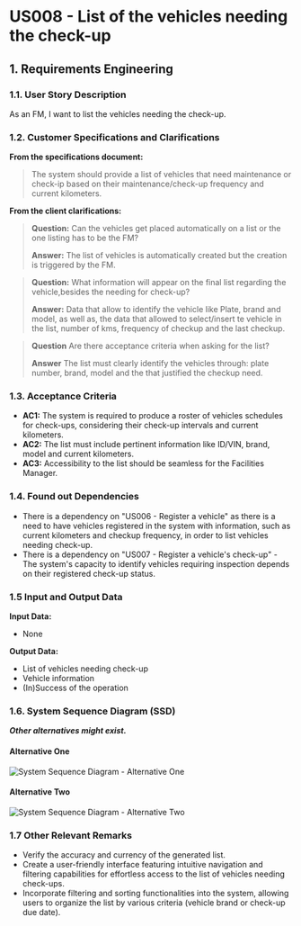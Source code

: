 # US008 - List of the vehicles needing the check-up


## 1. Requirements Engineering

### 1.1. User Story Description

As an FM, I want to list the vehicles needing the check-up.

### 1.2. Customer Specifications and Clarifications 

**From the specifications document:**

>	The system should provide a list of vehicles that need maintenance or check-ip based on their maintenance/check-up frequency and current kilometers.

**From the client clarifications:**

> **Question:** Can the vehicles get placed automatically on a list or the one listing has to be the FM?
>
> **Answer:** The list of vehicles is automatically created but the creation is triggered by the FM.

> **Question:** What information will appear on the final list regarding the vehicle,besides the needing for check-up?
>
> **Answer:** Data that allow to identify the vehicle like Plate, brand and model, as well as, the data that allowed to select/insert te vehicle in the list, number of kms, frequency of checkup and the last checkup.

> **Question** Are there acceptance criteria when asking for the list?
> 
> **Answer** The list must clearly identify the vehicles through: plate number, brand, model and the that justified the checkup need.

### 1.3. Acceptance Criteria

* **AC1:** The system is required to produce a roster of vehicles schedules for check-ups, considering their check-up intervals and current kilometers.
* **AC2:** The list must include pertinent information like ID/VIN, brand, model and current kilometers.
* **AC3:** Accessibility to the list should be seamless for the Facilities Manager.

### 1.4. Found out Dependencies

* There is a dependency on "US006 - Register a vehicle" as there is a need to have vehicles registered in the system with information, such as current kilometers and checkup frequency, in order to list vehicles needing check-up.
* There is a dependency on "US007 - Register a vehicle's check-up" - The system's capacity to identify vehicles requiring inspection depends on their registered check-up status.

### 1.5 Input and Output Data

**Input Data:**

* None

**Output Data:**

* List of vehicles needing check-up
* Vehicle information 
* (In)Success of the operation

### 1.6. System Sequence Diagram (SSD)

**_Other alternatives might exist._**

#### Alternative One

![System Sequence Diagram - Alternative One](svg/us008-system-sequence-diagram-alternative-one.svg)

#### Alternative Two

![System Sequence Diagram - Alternative Two](svg/us008-system-sequence-diagram-alternative-two.svg)

### 1.7 Other Relevant Remarks

* Verify the accuracy and currency of the generated list.
* Create a user-friendly interface featuring intuitive navigation and filtering capabilities for effortless access to the list of vehicles needing check-ups. 
* Incorporate filtering and sorting functionalities into the system, allowing users to organize the list by various criteria (vehicle brand or check-up due date).
